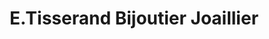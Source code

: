 ---
title: "E.Tisserand Bijoutier Joaillier"
url: /clermont-lherault/e-tisserand-bijoutier-joaillier/
shop: Schmuck
---